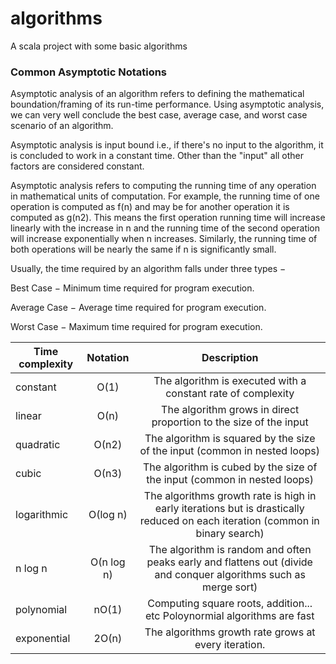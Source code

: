 # algorithms
A scala project with some basic algorithms

### Common Asymptotic Notations

Asymptotic analysis of an algorithm refers to defining the mathematical boundation/framing of its run-time performance. Using asymptotic analysis, we can very well conclude the best case, average case, and worst case scenario of an algorithm.

Asymptotic analysis is input bound i.e., if there's no input to the algorithm, it is concluded to work in a constant time. Other than the "input" all other factors are considered constant.

Asymptotic analysis refers to computing the running time of any operation in mathematical units of computation. For example, the running time of one operation is computed as f(n) and may be for another operation it is computed as g(n2). This means the first operation running time will increase linearly with the increase in n and the running time of the second operation will increase exponentially when n increases. Similarly, the running time of both operations will be nearly the same if n is significantly small.

Usually, the time required by an algorithm falls under three types −

Best Case − Minimum time required for program execution.

Average Case − Average time required for program execution.

Worst Case − Maximum time required for program execution.

| Time complexity | Notation | Description |
|-----------------|:---------:|:----------:|
| constant        |  Ο(1)   | The algorithm is executed with a constant rate of complexity |
| linear          |  Ο(n)   | The algorithm grows in direct proportion to the size of the input |
| quadratic       |  Ο(n2)  | The algorithm is squared by the size of the input (common in nested loops) |
| cubic           |  Ο(n3)  | The algorithm is cubed by the size of the input (common in nested loops) |
| logarithmic     |  Ο(log n) | The algorithms growth rate is high in early iterations but is drastically reduced on each iteration (common in binary search) |
| n log n         |  Ο(n log n) | The algorithm is random and often peaks early and flattens out (divide and conquer algorithms such as merge sort) |
| polynomial      |  nΟ(1)   | Computing square roots, addition... etc Poloynormial algorithms are fast |
| exponential     |  2Ο(n)   | The algorithms growth rate grows at every iteration. |
